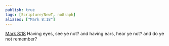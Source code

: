 ```yaml
---
publish: true
tags: [Scripture/NewT, noGraph]
aliases: ["Mark 8:18"]
---
```

[Mark 8:18](https://churchofjesuschrist.org/study/scriptures/nt/mark/8?lang=eng&id=p18#p18) Having eyes, see ye not? and having ears, hear ye not? and do ye not remember?
